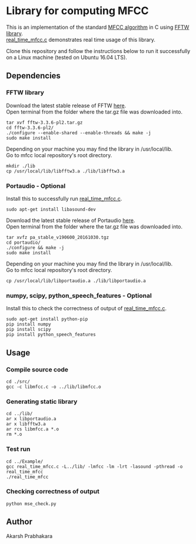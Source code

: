 # Library for computing MFCC

This is an implementation of the standard [MFCC algorithm](https://en.wikipedia.org/wiki/Mel-frequency_cepstrum) in C using [FFTW library](http://www.fftw.org/).<br/>
[real_time_mfcc.c](Example/real_time_mfcc.c) demonstrates real time usage of this library. 

Clone this repository and follow the instructions below to run it successfully on a Linux machine (tested on Ubuntu 16.04 LTS).
## Dependencies

### FFTW library

Download the latest stable release of FFTW [here](http://www.fftw.org/download.html).<br/>
Open terminal from the folder where the tar.gz file was downloaded into.
```
tar xvf fftw-3.3.6-pl2.tar.gz
cd fftw-3.3.6-pl2/
./configure --enable-shared --enable-threads && make -j
sudo make install
```
Depending on your machine you may find the library in /usr/local/lib.<br/>
Go to mfcc local repository's root directory.
```
mkdir ./lib
cp /usr/local/lib/libfftw3.a ./lib/libfftw3.a
``` 
### Portaudio - Optional

Install this to successfully run [real_time_mfcc.c](Example/real_time_mfcc.c).
```
sudo apt-get install libasound-dev
```
Download the latest stable release of Portaudio [here](http://www.portaudio.com/download.html).<br/>
Open terminal from the folder where the tar.gz file was downloaded into.
```
tar xvfz pa_stable_v190600_20161030.tgz
cd portaudio/
./configure && make -j
sudo make install
```
Depending on your machine you may find the library in /usr/local/lib.<br/>
Go to mfcc local repository's root directory.
```
cp /usr/local/lib/libportaudio.a ./lib/libportaudio.a
``` 

### numpy, scipy, python_speech_features - Optional

Install this to check the correctness of output of [real_time_mfcc.c](Example/real_time_mfcc.c).
```
sudo apt-get install python-pip
pip install numpy
pip install scipy
pip install python_speech_features
```

## Usage

### Compile source code
```
cd ./src/
gcc -c libmfcc.c -o ../lib/libmfcc.o
```

### Generating static library
```
cd ../lib/
ar x libportaudio.a
ar x libfftw3.a
ar rcs libmfcc.a *.o
rm *.o
```
### Test run
```
cd ../Example/
gcc real_time_mfcc.c -L../lib/ -lmfcc -lm -lrt -lasound -pthread -o real_time_mfcc
./real_time_mfcc
```
### Checking correctness of output
```
python mse_check.py
```

## Author
Akarsh Prabhakara
